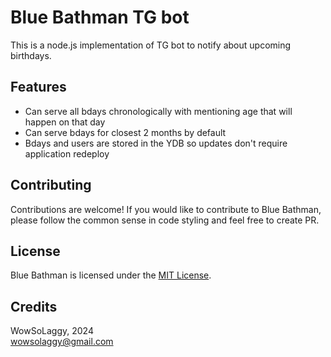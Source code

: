 # Blue Bathman TG bot

This is a node.js implementation of TG bot to notify about upcoming birthdays.

## Features

- Can serve all bdays chronologically with mentioning age that will happen on that day
- Can serve bdays for closest 2 months by default
- Bdays and users are stored in the YDB so updates don't require application redeploy

## Contributing

Contributions are welcome! If you would like to contribute to Blue Bathman, please follow the common sense in code styling and feel free to create PR.

## License

Blue Bathman is licensed under the [MIT License](LICENSE).

## Credits

WowSoLaggy, 2024
<br>wowsolaggy@gmail.com

